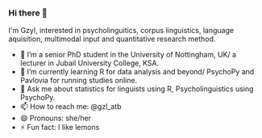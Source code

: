 ### Hi there 👋

I'm Gzyl, interested in psycholinguitics, corpus linguistics, language aquisition, multimodal input and quantitative research method. 
- 🔭 I’m a senior PhD student in the University of Nottingham, UK/ a lecturer in Jubail University College, KSA.
- 🌱 I’m currently learning R for data analysis and beyond/ PsychoPy and Pavlovia for running studies online.
- 💬 Ask me about statistics for linguists using R, Psycholinguistics using PsychoPy.
- 📫 How to reach me: @gzl_atb
- 😄 Pronouns: she/her
- ⚡ Fun fact: I like lemons
